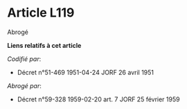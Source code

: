 # Article L119

Abrogé

**Liens relatifs à cet article**

_Codifié par_:

  - Décret n°51-469 1951-04-24 JORF 26 avril 1951

_Abrogé par_:

  - Décret n°59-328 1959-02-20 art. 7 JORF 25 février 1959

